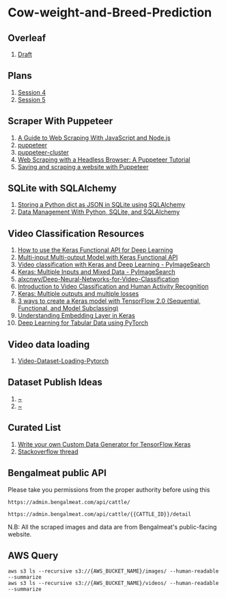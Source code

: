 # Cow-weight-and-Breed-Prediction

## Overleaf

1. [Draft](https://www.overleaf.com/read/pvdhwqhqptfm)

## Plans

1. [Session 4](https://github.com/bhuiyanmobasshir94/NUS-Artificial-Intelligence-Training/tree/main/Sessions/SESSION_4)
2. [Session 5](https://github.com/bhuiyanmobasshir94/NUS-Artificial-Intelligence-Training/tree/main/Sessions/SESSION_5)

## Scraper With Puppeteer

1. [A Guide to Web Scraping With JavaScript and Node.js](https://hackernoon.com/a-guide-to-web-scraping-with-javascript-and-nodejs-i21l3te1)
2. [puppeteer](https://github.com/puppeteer/puppeteer)
3. [puppeteer-cluster](https://github.com/thomasdondorf/puppeteer-cluster)
4. [Web Scraping with a Headless Browser: A Puppeteer Tutorial](https://www.toptal.com/puppeteer/headless-browser-puppeteer-tutorial)
5. [Saving and scraping a website with Puppeteer](https://fettblog.eu/scraping-with-puppeteer/)

## SQLite with SQLAlchemy

1. [Storing a Python dict as JSON in SQLite using SQLAlchemy](https://blog.stigok.com/2020/09/06/sqlalchemy-sqlite-json-column-field.html)
2. [Data Management With Python, SQLite, and SQLAlchemy](https://realpython.com/python-sqlite-sqlalchemy/)

## Video Classification Resources

1. [How to use the Keras Functional API for Deep Learning](https://machinelearningmastery.com/keras-functional-api-deep-learning/)
2. [Multi-input Multi-output Model with Keras Functional API](https://stackoverflow.com/questions/66845924/multi-input-multi-output-model-with-keras-functional-api)
3. [Video classification with Keras and Deep Learning - PyImageSearch](https://www.pyimagesearch.com/2019/07/15/video-classification-with-keras-and-deep-learning/)
4. [Keras: Multiple Inputs and Mixed Data - PyImageSearch](https://www.pyimagesearch.com/2019/02/04/keras-multiple-inputs-and-mixed-data/)
5. [alxcnwy/Deep-Neural-Networks-for-Video-Classification](https://github.com/alxcnwy/Deep-Neural-Networks-for-Video-Classification)
6. [Introduction to Video Classification and Human Activity Recognition](https://learnopencv.com/introduction-to-video-classification-and-human-activity-recognition/)
7. [Keras: Multiple outputs and multiple losses](https://www.pyimagesearch.com/2018/06/04/keras-multiple-outputs-and-multiple-losses/)
8. [3 ways to create a Keras model with TensorFlow 2.0 (Sequential, Functional, and Model Subclassing)](https://www.pyimagesearch.com/2019/10/28/3-ways-to-create-a-keras-model-with-tensorflow-2-0-sequential-functional-and-model-subclassing/)
9. [Understanding Embedding Layer in Keras](https://medium.com/analytics-vidhya/understanding-embedding-layer-in-keras-bbe3ff1327ce)
10. [Deep Learning for Tabular Data using PyTorch](https://towardsdatascience.com/deep-learning-for-tabular-data-using-pytorch-1807f2858320)

## Video data loading

1. [Video-Dataset-Loading-Pytorch](https://github.com/RaivoKoot/Video-Dataset-Loading-Pytorch)

## Dataset Publish Ideas

1. [~](https://www.researchgate.net/deref/https%3A%2F%2Fwww.mdpi.com%2Fjournal%2Fdata)
2. [~](https://www.researchgate.net/deref/https%3A%2F%2Fwww.journals.elsevier.com%2Fdata-in-brief)

## Curated List

1. [Write your own Custom Data Generator for TensorFlow Keras](https://medium.com/analytics-vidhya/write-your-own-custom-data-generator-for-tensorflow-keras-1252b64e41c3)
2. [Stackoverflow thread](https://stackoverflow.com/a/25421946/7195890)

## Bengalmeat public API

Please take you permissions from the proper authority before using this

```
https://admin.bengalmeat.com/api/cattle/
```

```
https://admin.bengalmeat.com/api/cattle/{{CATTLE_ID}}/detail
```

N.B: All the scraped images and data are from Bengalmeat's public-facing website.

## AWS Query

```
aws s3 ls --recursive s3://{AWS_BUCKET_NAME}/images/ --human-readable --summarize
aws s3 ls --recursive s3://{AWS_BUCKET_NAME}/videos/ --human-readable --summarize
```
